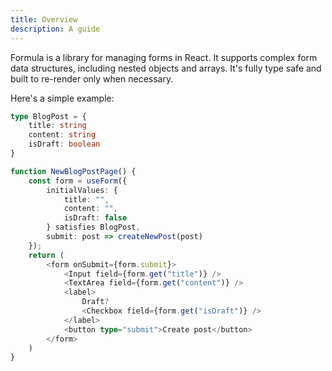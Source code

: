 ```yaml
---
title: Overview
description: A guide
---
```


Formula is a library for managing forms in React. It supports complex form data structures, including nested objects and
arrays. It's fully type safe and built to re-render only when necessary.

Here's a simple example:

```typescript jsx
type BlogPost = {
    title: string
    content: string
    isDraft: boolean
}

function NewBlogPostPage() {
    const form = useForm({
        initialValues: {
            title: "",
            content: "",
            isDraft: false
        } satisfies BlogPost,
        submit: post => createNewPost(post)
    });
    return (
        <form onSubmit={form.submit}>
            <Input field={form.get("title")} />
            <TextArea field={form.get("content")} />
            <label>
                Draft?
                <Checkbox field={form.get("isDraft")} />
            </label>
            <button type="submit">Create post</button>
        </form>
    )
}
```
